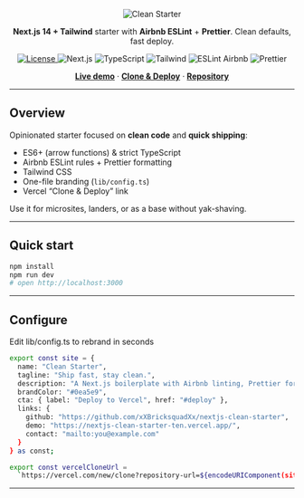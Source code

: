 <!-- Title / Banner (dark-mode aware) -->
<p align="center">
  <picture>
    <source media="(prefers-color-scheme: dark)" srcset="https://placehold.co/1200x280/0b1220/ffffff?text=Clean+Starter&font=inter">
    <img alt="Clean Starter" src="https://placehold.co/1200x280/f7f8fb/0b1220?text=Clean+Starter&font=inter">
  </picture>
</p>

<p align="center">
  <b>Next.js 14 + Tailwind</b> starter with <b>Airbnb ESLint</b> + <b>Prettier</b>. Clean defaults, fast deploy.
</p>

<p align="center">
  <a href="https://github.com/xXBricksquadXx/nextjs-clean-starter/blob/main/LICENSE">
    <img alt="License" src="https://img.shields.io/badge/license-MIT-111827?style=flat-square">
  </a>
  <img alt="Next.js" src="https://img.shields.io/badge/Next.js-14-111827?style=flat-square&logo=nextdotjs&logoColor=white">
  <img alt="TypeScript" src="https://img.shields.io/badge/TypeScript-5-111827?style=flat-square&logo=typescript&logoColor=white">
  <img alt="Tailwind" src="https://img.shields.io/badge/Tailwind-3-111827?style=flat-square&logo=tailwindcss&logoColor=white">
  <img alt="ESLint Airbnb" src="https://img.shields.io/badge/ESLint-Airbnb-111827?style=flat-square&logo=eslint&logoColor=white">
  <img alt="Prettier" src="https://img.shields.io/badge/Prettier-on-111827?style=flat-square&logo=prettier&logoColor=white">
</p>

<p align="center">
  <a href="https://nextjs-clean-starter-ten.vercel.app/"><b>Live demo</b></a> ·
  <a href="https://vercel.com/new/clone?repository-url=https%3A%2F%2Fgithub.com%2FxXBricksquadXx%2Fnextjs-clean-starter"><b>Clone & Deploy</b></a> ·
  <a href="https://github.com/xXBricksquadXx/nextjs-clean-starter"><b>Repository</b></a>
</p>

---

## Overview
Opinionated starter focused on **clean code** and **quick shipping**:
- ES6+ (arrow functions) & strict TypeScript
- Airbnb ESLint rules + Prettier formatting
- Tailwind CSS
- One-file branding (`lib/config.ts`)
- Vercel “Clone & Deploy” link

Use it for microsites, landers, or as a base without yak-shaving.

---

## Quick start
```bash
npm install
npm run dev
# open http://localhost:3000
```
---

## Configure
Edit lib/config.ts to rebrand in seconds
```bash
export const site = {
  name: "Clean Starter",
  tagline: "Ship fast, stay clean.",
  description: "A Next.js boilerplate with Airbnb linting, Prettier formatting, and instant Vercel deploy.",
  brandColor: "#0ea5e9",
  cta: { label: "Deploy to Vercel", href: "#deploy" },
  links: {
    github: "https://github.com/xXBricksquadXx/nextjs-clean-starter",
    demo: "https://nextjs-clean-starter-ten.vercel.app/",
    contact: "mailto:you@example.com"
  }
} as const;

export const vercelCloneUrl =
  `https://vercel.com/new/clone?repository-url=${encodeURIComponent(site.links.github)}`;
```

---



